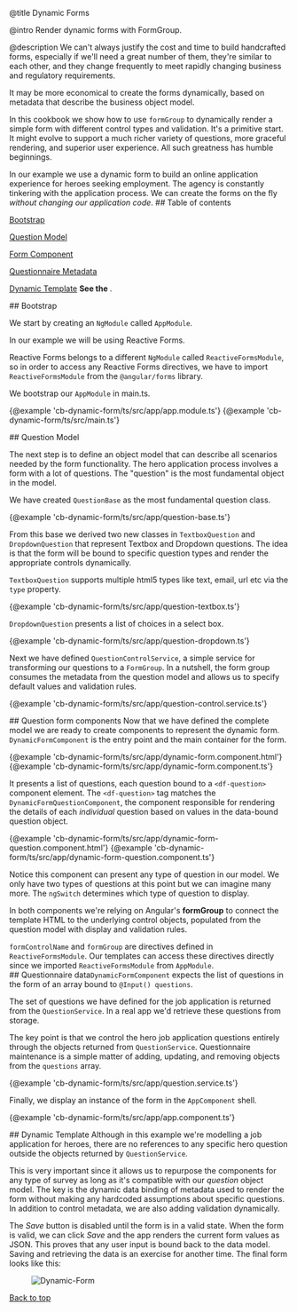 @title
Dynamic Forms

@intro
Render dynamic forms with FormGroup.

@description
We can't always justify the cost and time to build handcrafted forms, 
especially if we'll need a great number of them, they're similar to each other, and they change frequently 
to meet rapidly changing business and regulatory requirements.

It may be more economical to create the forms dynamically, based on metadata that describe the business object model.

In this cookbook we show how to use `formGroup` to dynamically render a simple form with different control types and validation.
It's a primitive start. 
It might evolve to support a much richer variety of questions, more graceful rendering, and superior user experience.
All such greatness has humble beginnings.

In our example we use a dynamic form to build an online application experience for heroes seeking employment.
The agency is constantly tinkering with the application process.
We can create the forms on the fly *without changing our application code*. 
<a id="toc"></a>## Table of contents

   [Bootstrap](#bootstrap)

   [Question Model](#object-model)

   [Form Component](#form-component)

   [Questionnaire Metadata](#questionnaire-metadata)
   
   [Dynamic Template](#dynamic-template)
**See the <live-example name="cb-dynamic-form"></live-example>**.

<a id="bootstrap"></a>## Bootstrap

We start by creating an `NgModule` called `AppModule`.

In our example we will be using Reactive Forms. 

Reactive Forms belongs to a different `NgModule` called `ReactiveFormsModule`, so in order to access any Reactive Forms directives, we have to import `ReactiveFormsModule` from the `@angular/forms` library.    

We bootstrap our `AppModule` in main.ts.

<md-tab-group>

  <md-tab label="app.module.ts">
    {@example 'cb-dynamic-form/ts/src/app/app.module.ts'}
  </md-tab>


  <md-tab label="main.ts">
    {@example 'cb-dynamic-form/ts/src/main.ts'}
  </md-tab>


</md-tab-group>


<a id="object-model"></a>## Question Model

The next step is to define an object model that can describe all scenarios needed by the form functionality.
The hero application process involves a form with a lot of questions. 
The "question" is the most fundamental object in the model.

We have created `QuestionBase` as the most fundamental question class.


{@example 'cb-dynamic-form/ts/src/app/question-base.ts'}

From this base we derived two new classes in `TextboxQuestion` and `DropdownQuestion` that represent Textbox and Dropdown questions. 
The idea is that the form will be bound to specific question types and render the appropriate controls dynamically. 

`TextboxQuestion` supports multiple html5 types like text, email, url etc via the `type` property.


{@example 'cb-dynamic-form/ts/src/app/question-textbox.ts'}

`DropdownQuestion` presents a list of choices in a select box.


{@example 'cb-dynamic-form/ts/src/app/question-dropdown.ts'}

Next we have defined `QuestionControlService`, a simple service for transforming our questions to a `FormGroup`. 
In a nutshell, the form group consumes the metadata from the question model and allows us to specify default values and validation rules.


{@example 'cb-dynamic-form/ts/src/app/question-control.service.ts'}

<a id="form-component"></a>## Question form components
Now that we have defined the complete model we are ready to create components to represent the dynamic form.
`DynamicFormComponent` is the entry point and the main container for the form. 
<md-tab-group>

  <md-tab label="dynamic-form.component.html">
    {@example 'cb-dynamic-form/ts/src/app/dynamic-form.component.html'}
  </md-tab>


  <md-tab label="dynamic-form.component.ts">
    {@example 'cb-dynamic-form/ts/src/app/dynamic-form.component.ts'}
  </md-tab>


</md-tab-group>

It presents a list of questions, each question bound to a `<df-question>` component element.
The `<df-question>` tag matches the `DynamicFormQuestionComponent`,
the component responsible for rendering the details of each _individual_ question based on values in the data-bound question object.  

<md-tab-group>

  <md-tab label="dynamic-form-question.component.html">
    {@example 'cb-dynamic-form/ts/src/app/dynamic-form-question.component.html'}
  </md-tab>


  <md-tab label="dynamic-form-question.component.ts">
    {@example 'cb-dynamic-form/ts/src/app/dynamic-form-question.component.ts'}
  </md-tab>


</md-tab-group>

Notice this component can present any type of question in our model. 
We only have two types of questions at this point but we can imagine many more.
The `ngSwitch` determines which type of question to display.

In both components  we're relying on Angular's **formGroup** to connect the template HTML to the
underlying control objects, populated from the question model with display and validation rules.

`formControlName` and `formGroup` are directives defined in `ReactiveFormsModule`. Our templates can access these directives directly since we imported `ReactiveFormsModule` from `AppModule`.  
<a id="questionnaire-metadata"></a>## Questionnaire data`DynamicFormComponent` expects the list of questions in the form of an array bound to  `@Input() questions`.

 The set of questions we have defined for the job application is returned from the `QuestionService`. 
 In a real app we'd retrieve these questions from storage.
 
 The key point is that we control the hero job application questions entirely through the objects returned from `QuestionService`. 
 Questionnaire maintenance is a simple matter of adding, updating, and removing objects from the `questions` array.
 

{@example 'cb-dynamic-form/ts/src/app/question.service.ts'}

Finally, we display an instance of the form in the `AppComponent` shell.


{@example 'cb-dynamic-form/ts/src/app/app.component.ts'}

<a id="dynamic-template"></a>## Dynamic Template
Although in this example we're modelling a job application for heroes, there are no references to any specific hero question 
outside the objects returned by `QuestionService`. 

This is very important since it allows us to repurpose the components for any type of survey
as long as it's compatible with our *question* object model. 
The key is the dynamic data binding of metadata used to render the form 
without making any hardcoded assumptions about specific questions. 
In addition to control metadata, we are also adding validation dynamically.

The *Save* button is disabled until the form is in a valid state. 
When the form is valid, we can click *Save* and the app renders the current form values as JSON. 
This proves that any user input is bound back to the data model.
Saving and retrieving the data is an exercise for another time.
The final form looks like this:
<figure class='image-display'>
  <img src="assets/images/cookbooks/dynamic-form/dynamic-form.png" alt="Dynamic-Form">  </img>
</figure>

[Back to top](#top)